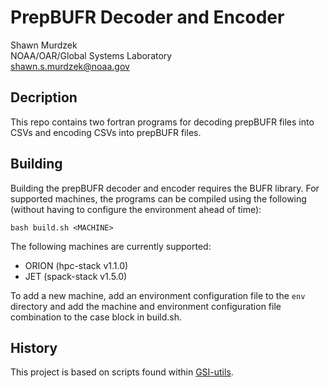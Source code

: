 # PrepBUFR Decoder and Encoder

Shawn Murdzek  
NOAA/OAR/Global Systems Laboratory  
shawn.s.murdzek@noaa.gov  

## Decription

This repo contains two fortran programs for decoding prepBUFR files into CSVs and encoding CSVs into prepBUFR files.

## Building

Building the prepBUFR decoder and encoder requires the BUFR library. For supported machines, the programs can be compiled using the following (without having to configure the environment ahead of time):

`bash build.sh <MACHINE>`

The following machines are currently supported:

- ORION (hpc-stack v1.1.0)
- JET (spack-stack v1.5.0)

To add a new machine, add an environment configuration file to the `env` directory and add the machine and environment configuration file combination to the case block in build.sh.

## History

This project is based on scripts found within [GSI-utils](https://github.com/NOAA-EMC/GSI-utils).

